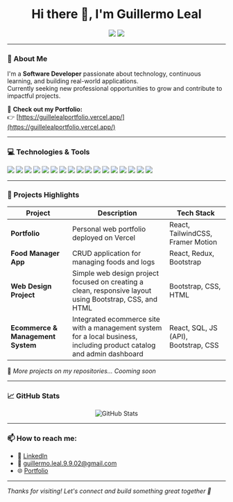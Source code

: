 <h1 align="center">Hi there 👋, I'm Guillermo Leal</h1>

<p align="center">
  <img src="https://img.shields.io/badge/Software%20Developer-blue?style=for-the-badge" />
  <img src="https://img.shields.io/badge/Open%20to%20Work-green?style=for-the-badge" />
</p>

---

### 🚀 About Me
I'm a **Software Developer** passionate about technology, continuous learning, and building real-world applications.  
Currently seeking new professional opportunities to grow and contribute to impactful projects.

🔗 **Check out my Portfolio:**  
👉 [https://guillelealportfolio.vercel.app/](https://guillelealportfolio.vercel.app/)

---

### 💻 Technologies & Tools
<p>
  <img src="https://img.shields.io/badge/HTML5-orange?style=flat&logo=html5&logoColor=white"/>
  <img src="https://img.shields.io/badge/CSS3-blue?style=flat&logo=css3&logoColor=white"/>
  <img src="https://img.shields.io/badge/JavaScript-yellow?style=flat&logo=javascript&logoColor=white"/>
  <img src="https://img.shields.io/badge/TypeScript-blue?style=flat&logo=typescript&logoColor=white"/>
  <img src="https://img.shields.io/badge/React-cyan?style=flat&logo=react&logoColor=white"/>
  <img src="https://img.shields.io/badge/TailwindCSS-teal?style=flat&logo=tailwindcss&logoColor=white"/>
  <img src="https://img.shields.io/badge/Node.js-green?style=flat&logo=node.js&logoColor=white"/>
  <img src="https://img.shields.io/badge/Java-red?style=flat&logo=java&logoColor=white"/>
  <img src="https://img.shields.io/badge/Python-yellow?style=flat&logo=python&logoColor=white"/>
  <img src="https://img.shields.io/badge/Bootstrap-purple?style=flat&logo=bootstrap&logoColor=white"/>
  <img src="https://img.shields.io/badge/Git-F05032?style=flat&logo=git&logoColor=white"/>
  <img src="https://img.shields.io/badge/GitHub-181717?style=flat&logo=github&logoColor=white"/>
  <img src="https://img.shields.io/badge/Figma-F24E1E?style=flat&logo=figma&logoColor=white"/>
  <img src="https://img.shields.io/badge/SQL-4479A1?style=flat&logo=postgresql&logoColor=white"/>
  <img src="https://img.shields.io/badge/REST%20API-005571?style=flat&logo=api&logoColor=white"/>
  <img src="https://img.shields.io/badge/SCRUM-6DB33F?style=flat&logo=scrumalliance&logoColor=white"/>
  <img src="https://img.shields.io/badge/Vercel-000000?style=flat&logo=vercel&logoColor=white"/>
</p>

---

### 📂 Projects Highlights
| Project | Description | Tech Stack |
|-------- |------------ |----------- |
| **Portfolio** | Personal web portfolio deployed on Vercel | React, TailwindCSS, Framer Motion |
| **Food Manager App** | CRUD application for managing foods and logs | React, Redux, Bootstrap |
| **Web Design Project** | Simple web design project focused on creating a clean, responsive layout using Bootstrap, CSS, and HTML | Bootstrap, CSS, HTML |
| **Ecommerce & Management System** | Integrated ecommerce site with a management system for a local business, including product catalog and admin dashboard | React, SQL, JS (API), Bootstrap, CSS |

📌 *More projects on my repositories... Cooming soon*

---

### 📈 GitHub Stats
<p align="center">
  <img src="https://github-readme-stats.vercel.app/api?username=GuilleLeaal&show_icons=true&theme=github_dark" alt="GitHub Stats" />
</p>

---

### 📫 How to reach me:
- 💼 [LinkedIn](https://www.linkedin.com/in/guillermo-leal-b4659329b/)
- 📧 guillermo.leal.9.9.02@gmail.com
- 🌐 [Portfolio](https://guillelealportfolio.vercel.app/)

---

_Thanks for visiting! Let's connect and build something great together 🚀_
